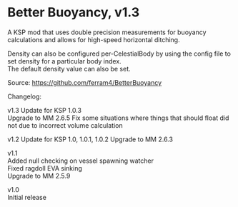 Better Buoyancy, v1.3
=========================

A KSP mod that uses double precision measurements for buoyancy calculations and allows for high-speed horizontal ditching.

Density can also be configured per-CelestialBody by using the config file to set density for a particular body index.  
The default density value can also be set.

Source: https://github.com/ferram4/BetterBuoyancy

Changelog:  

v1.3
Update for KSP 1.0.3  
Upgrade to MM 2.6.5
Fix some situations where things that should float did not due to incorrect volume calculation  

v1.2
Update for KSP 1.0, 1.0.1, 1.0.2
Upgrade to MM 2.6.3

v1.1  
Added null checking on vessel spawning watcher  
Fixed ragdoll EVA sinking  
Upgrade to MM 2.5.9

v1.0  
Initial release